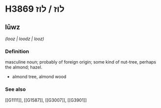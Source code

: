 # H3869 לוּז / לוז

## lûwz

_(looz | loodz | looz)_

### Definition

masculine noun; probably of foreign origin; some kind of nut-tree, perhaps the almond; hazel.

- almond tree, almond wood
### See also

[[G1111]], [[G1587]], [[G3007]], [[G3901]]

